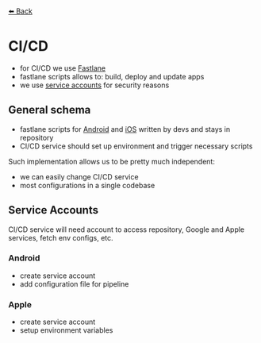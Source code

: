 [⬅️ Back](../README.md)

# CI/CD

- for CI/CD we use [Fastlane](https://docs.fastlane.tools/getting-started/cross-platform/react-native/)
- fastlane scripts allows to: build, deploy and update apps
- we use [service accounts](#service-accounts) for security reasons

## General schema
- fastlane scripts for [Android](./Android) and [iOS](./iOS) written by devs and stays in repository
- CI/CD service should set up environment and trigger necessary scripts

Such implementation allows us to be pretty much independent:
- we can easily change CI/CD service
- most configurations in a single codebase

## Service Accounts
CI/CD service will need account to access repository, Google and Apple services, 
fetch env configs, etc.

### Android
- create service account
- add configuration file for pipeline

### Apple
- create service account
- setup environment variables
